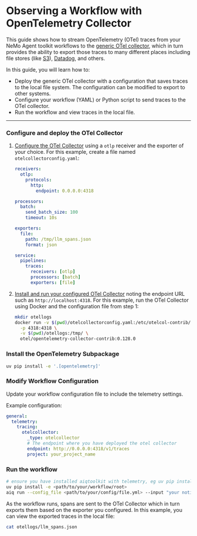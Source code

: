 <!--
SPDX-FileCopyrightText: Copyright (c) 2025, NVIDIA CORPORATION & AFFILIATES. All rights reserved.
SPDX-License-Identifier: Apache-2.0

Licensed under the Apache License, Version 2.0 (the "License");
you may not use this file except in compliance with the License.
You may obtain a copy of the License at

http://www.apache.org/licenses/LICENSE-2.0

Unless required by applicable law or agreed to in writing, software
distributed under the License is distributed on an "AS IS" BASIS,
WITHOUT WARRANTIES OR CONDITIONS OF ANY KIND, either express or implied.
See the License for the specific language governing permissions and
limitations under the License.
-->

# Observing a Workflow with OpenTelemetry Collector

This guide shows how to stream OpenTelemetry (OTel) traces from your NeMo Agent toolkit workflows to the [generic OTel collector](https://opentelemetry.io/docs/collector/quick-start/), which in turn provides the ability to export those traces to many different places including file stores (like [S3](https://github.com/open-telemetry/opentelemetry-collector-contrib/tree/main/exporter/awss3exporter)), [Datadog](https://docs.datadoghq.com/opentelemetry/setup/collector_exporter/), and others.

In this guide, you will learn how to:

- Deploy the generic OTel collector with a configuration that saves traces to the local file system. The configuration can be modified to export to other systems.
- Configure your workflow (YAML) or Python script to send traces to the OTel collector.
- Run the workflow and view traces in the local file.

---

### Configure and deploy the OTel Collector

1. [Configure the OTel Collector](https://opentelemetry.io/docs/collector/configuration/) using a `otlp` receiver and the exporter of your choice. For this example, create a file named `otelcollectorconfig.yaml`:

    ```yaml
    receivers:
      otlp:
        protocols:
          http:
            endpoint: 0.0.0.0:4318

    processors:
      batch:
        send_batch_size: 100
        timeout: 10s

    exporters:
      file:
        path: /tmp/llm_spans.json
        format: json

    service:
      pipelines:
        traces:
          receivers: [otlp]
          processors: [batch]
          exporters: [file]
    ```

2. [Install and run your configured OTel Collector](https://opentelemetry.io/docs/collector/installation/) noting the endpoint URL such as `http://localhost:4318`. For this example, run the OTel Collector using Docker and the configuration file from step 1:

    ```bash
    mkdir otellogs
    docker run -v $(pwd)/otelcollectorconfig.yaml:/etc/otelcol-contrib/config.yaml \
      -p 4318:4318 \
      -v $(pwd)/otellogs:/tmp/ \
      otel/opentelemetry-collector-contrib:0.128.0
    ```

### Install the OpenTelemetry Subpackage

```bash
uv pip install -e '.[opentelemetry]'
```


### Modify Workflow Configuration

Update your workflow configuration file to include the telemetry settings.

Example configuration:
```yaml
general:
  telemetry:
    tracing:
      otelcollector:
        _type: otelcollector
        # The endpoint where you have deployed the otel collector
        endpoint: http://0.0.0.0:4318/v1/traces
        project: your_project_name
```

### Run the workflow

```bash
# ensure you have installed aiqtoolkit with telemetry, eg uv pip install -e '.[telemetry]'
uv pip install -e <path/to/your/workflow/root>
aiq run --config_file <path/to/your/config/file.yml> --input "your notional input"
```

As the workflow runs, spans are sent to the OTel Collector which in turn exports them based on the exporter you configured. In this example, you can view the exported traces in the local file:

```bash
cat otellogs/llm_spans.json
```
